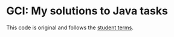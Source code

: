 # GCI: My solutions to Java tasks

This code is original and follows the
[student terms](https://codein.withgoogle.com/student-terms/).
